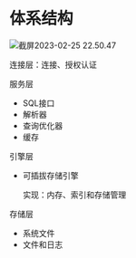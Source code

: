 # 体系结构



![截屏2023-02-25 22.50.47](https://xingqiu-tuchuang-1256524210.cos.ap-shanghai.myqcloud.com/3978/%E6%88%AA%E5%B1%8F2023-02-25%2022.50.47.png)



连接层：连接、授权认证

服务层

- SQL接口
- 解析器
- 查询优化器
- 缓存

引擎层

- 可插拔存储引擎

  实现：内存、索引和存储管理

存储层

- 系统文件
- 文件和日志
